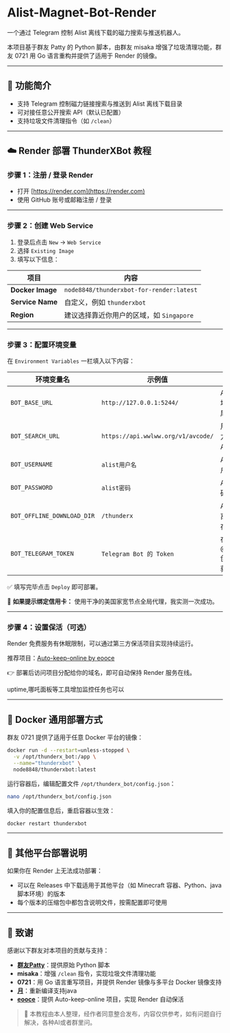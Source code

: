 # Alist-Magnet-Bot-Render

一个通过 Telegram 控制 Alist 离线下载的磁力搜索与推送机器人。

本项目基于群友 Patty 的 Python 脚本，由群友 misaka 增强了垃圾清理功能，群友 0721 用 Go 语言重构并提供了适用于 Render 的镜像。

---

## 🚀 功能简介
- 支持 Telegram 控制磁力链接搜索与推送到 Alist 离线下载目录
- 可对接任意公开搜索 API（默认已配置）
- 支持垃圾文件清理指令（如 `/clean`）

---

## ☁️ Render 部署 ThunderXBot 教程

### 步骤 1：注册 / 登录 Render
- 打开 [https://render.com](https://render.com)
- 使用 GitHub 账号或邮箱注册 / 登录

---

### 步骤 2：创建 Web Service

1. 登录后点击 `New` → `Web Service`
2. 选择 `Existing Image`
3. 填写以下信息：

| 项目         | 内容 |
|--------------|------|
| **Docker Image** | `node8848/thunderxbot-for-render:latest` |
| **Service Name** | 自定义，例如 `thunderxbot` |
| **Region**       | 建议选择靠近你用户的区域，如 `Singapore` |

---

### 步骤 3：配置环境变量

在 `Environment Variables` 一栏填入以下内容：

| 环境变量名 | 示例值 | 说明 |
|------------|--------|------|
| `BOT_BASE_URL` | `http://127.0.0.1:5244/` | Alist 的主页地址需要/结尾 |
| `BOT_SEARCH_URL` | `https://api.wwlww.org/v1/avcode/` | 用于搜索磁力链接的 API 地址 |
| `BOT_USERNAME` | `alist用户名` | Alist 登录用户名 |
| `BOT_PASSWORD` | `alist密码` | Alist 登录密码 |
| `BOT_OFFLINE_DOWNLOAD_DIR` | `/thunderx` | Alist 设置的离线下载保存路径 |
| `BOT_TELEGRAM_TOKEN` | `Telegram Bot 的 Token` | 在 @BotFather 创建 Bot 后获得 |

✅ 填写完毕点击 `Deploy` 即可部署。

📌 **如果提示绑定信用卡：**
使用干净的美国家宽节点全局代理，我实测一次成功。

---

### 步骤 4：设置保活（可选）

Render 免费服务有休眠限制，可以通过第三方保活项目实现持续运行。

推荐项目：[Auto-keep-online by eooce](https://github.com/eooce/Auto-keep-online)

👉 部署后访问项目分配给你的域名，即可自动保持 Render 服务在线。

uptime,哪吒面板等工具增加监控任务也可以

---

## 🐳 Docker 通用部署方式

群友 0721 提供了适用于任意 Docker 平台的镜像：

```bash
docker run -d --restart=unless-stopped \
  -v /opt/thunderx_bot:/app \
  --name="thunderxbot" \
  node8848/thunderxbot:latest
```

运行容器后，编辑配置文件 `/opt/thunderx_bot/config.json`：

```bash
nano /opt/thunderx_bot/config.json
```

填入你的配置信息后，重启容器以生效：

```bash
docker restart thunderxbot
```

---

## 🧩 其他平台部署说明

如果你在 Render 上无法成功部署：

- 可以在 Releases 中下载适用于其他平台（如 Minecraft 容器、Python、java脚本环境）的版本  
- 每个版本的压缩包中都包含说明文件，按需配置即可使用

---

## 🙏 致谢

感谢以下群友对本项目的贡献与支持：

- [**群友Patty**](https://t.me/joinchat/GZxTslH80phQbAR0bglMMA)：提供原始 Python 脚本  
- **misaka**：增强 `/clean` 指令，实现垃圾文件清理功能  
- **0721**：用 Go 语言重写项目，并提供 Render 镜像与多平台 Docker 镜像支持
- [**月**](https://github.com/yyyr-otz)：重新编译支持java
- [**eooce**](https://github.com/eooce)：提供 Auto-keep-online 项目，实现 Render 自动保活

> 📌 本教程由本人整理，经作者同意整合发布，内容仅供参考，如有问题自行解决，各种AI或者群里问。
